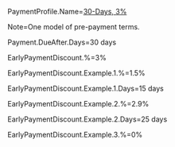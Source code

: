 PaymentProfile.Name=<a href="index.php?action=source&file=G/IACCM/IACCM-Dublin-Present-CmA/Sec/Comp/PaymentProfile/30-Days.md">30-Days, 3%</a>

Note=One model of pre-payment terms.

Payment.DueAfter.Days=30 days

EarlyPaymentDiscount.%=3%

EarlyPaymentDiscount.Example.1.%=1.5%

EarlyPaymentDiscount.Example.1.Days=15 days

EarlyPaymentDiscount.Example.2.%=2.9%

EarlyPaymentDiscount.Example.2.Days=25 days

EarlyPaymentDiscount.Example.3.%=0%
